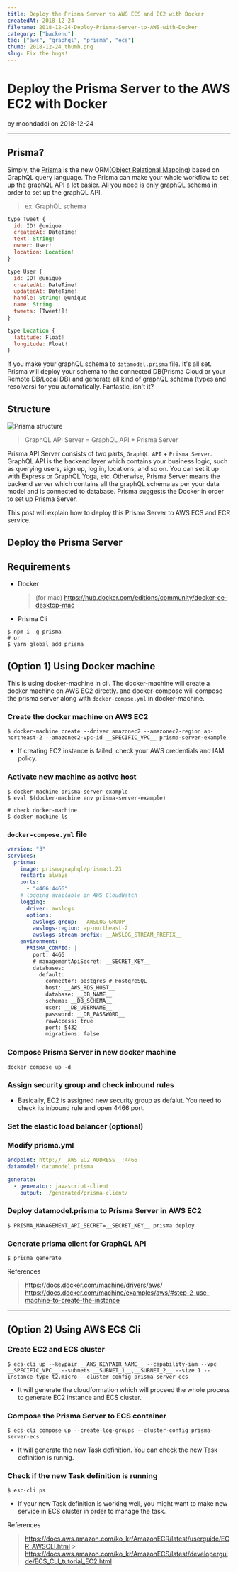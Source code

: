 ```yaml
---
title: Deploy the Prisma Server to AWS ECS and EC2 with Docker
createdAt: 2018-12-24
filename: 2018-12-24-Deploy-Prisma-Server-to-AWS-with-Docker
category: ["backend"]
tag: ["aws", "graphql", "prisma", "ecs"]
thumb: 2018-12-24_thumb.png
slug: Fix the bugs!
---
```


# Deploy the Prisma Server to the AWS EC2 with Docker

by moondaddi on 2018-12-24

---

## Prisma?

Simply, the [Prisma](https://www.prisma.io/) is the new ORM([Object Relational Mapping](https://en.wikipedia.org/wiki/Object-relational_mapping)) based on GraphQL query language. The Prisma can make your whole workflow to set up the graphQL API a lot easier. All you need is only graphQL schema in order to set up the graphQL API.

> ex. GraphQL schema

```js
type Tweet {
  id: ID! @unique
  createdAt: DateTime!
  text: String!
  owner: User!
  location: Location!
}

type User {
  id: ID! @unique
  createdAt: DateTime!
  updatedAt: DateTime!
  handle: String! @unique
  name: String
  tweets: [Tweet!]!
}

type Location {
  latitude: Float!
  longitude: Float!
}
```

If you make your graphQL schema to `datamodel.prisma` file. It's all set. Prisma will deploy your schema to the connected DB(Prisma Cloud or your Remote DB/Local DB) and generate all kind of graphQL schema (types and resolvers) for you automatically. Fantastic, isn't it?

## Structure

![Prisma structure](/static/images/post_img/2018-12-24_prisma_structure.jpg)

> GraphQL API Server = GraphQL API + Prisma Server

Prisma API Server consists of two parts, `GraphQL API` + `Prisma Server`. GraphQL API is the backend layer which contains your business logic, such as querying users, sign up, log in, locations, and so on. You can set it up with Express or GraphQL Yoga, etc. Otherwise, Prisma Server means the backend server which contains all the graphQL schema as per your data model and is connected to database. Prisma suggests the Docker in order to set up Prisma Server.

This post will explain how to deploy this Prisma Server to AWS ECS and ECR service.

## Deploy the Prisma Server

## Requirements

- Docker

  > (for mac) https://hub.docker.com/editions/community/docker-ce-desktop-mac

- Prisma Cli

```shell
$ npm i -g prisma
# or
$ yarn global add prisma
```

## (Option 1) Using Docker machine

This is using docker-machine in cli. The docker-machine will create a docker machine on AWS EC2 directly. and docker-compose will compose the prisma server along with `docker-compse.yml` in docker-machine.

### Create the docker machine on AWS EC2

```shell
$ docker-machine create --driver amazonec2 --amazonec2-region ap-northeast-2 --amazonec2-vpc-id __SPECIFIC_VPC__ prisma-server-example
```

- If creating EC2 instance is failed, check your AWS credentials and IAM policy.

### Activate new machine as active host

```shell
$ docker-machine prisma-server-example
$ eval $(docker-machine env prisma-server-example)

# check docker-machine
$ docker-machine ls
```

### `docker-compose.yml` file

```yml
version: "3"
services:
  prisma:
    image: prismagraphql/prisma:1.23
    restart: always
    ports:
      - "4466:4466"
    # logging available in AWS CloudWatch
    logging:
      driver: awslogs
      options:
        awslogs-group: __AWSLOG_GROUP__
        awslogs-region: ap-northeast-2
        awslogs-stream-prefix: __AWSLOG_STREAM_PREFIX__
    environment:
      PRISMA_CONFIG: |
        port: 4466
        # managementApiSecret: __SECRET_KEY__
        databases:
          default:
            connector: postgres # PostgreSQL
            host: __AWS_RDS_HOST__
            database: __DB_NAME__
            schema: __DB_SCHEMA__
            user: __DB_USERNAME__
            password: __DB_PASSWORD__
            rawAccess: true
            port: 5432
            migrations: false
```

### Compose Prisma Server in new docker machine

```shell
docker compose up -d
```

### Assign security group and check inbound rules

- Basically, EC2 is assigned new security group as defalut. You need to check its inbound rule and open 4466 port.

### Set the elastic load balancer (optional)

### Modify prisma.yml

```yml
endpoint: http://__AWS_EC2_ADDRESS__:4466
datamodel: datamodel.prisma

generate:
  - generator: javascript-client
    output: ./generated/prisma-client/
```

### Deploy datamodel.prisma to Prisma Server in AWS EC2

```shell
$ PRISMA_MANAGEMENT_API_SECRET=__SECRET_KEY__ prisma deploy
```

### Generate prisma client for GraphQL API

```shell
$ prisma generate
```

References

> https://docs.docker.com/machine/drivers/aws/ https://docs.docker.com/machine/examples/aws/#step-2-use-machine-to-create-the-instance

---

## (Option 2) Using AWS ECS Cli

### Create EC2 and ECS cluster

```shell
$ ecs-cli up --keypair __AWS_KEYPAIR_NAME__ --capability-iam --vpc __SPECIFIC_VPC__ --subnets __SUBNET_1__,__SUBNET_2__ --size 1 --instance-type t2.micro --cluster-config prisma-server-ecs
```

- It will generate the cloudformation which will proceed the whole process to generate EC2 instance and ECS cluster.

### Compose the Prisma Server to ECS container

```shell
$ ecs-cli compose up --create-log-groups --cluster-config prisma-server-ecs
```

- It will generate the new Task definition. You can check the new Task definition is runnig.

### Check if the new Task definition is running

```shell
$ esc-cli ps
```

- If your new Task definition is working well, you might want to make new service in ECS cluster in order to manage the task.

References

> https://docs.aws.amazon.com/ko_kr/AmazonECR/latest/userguide/ECR_AWSCLI.html > https://docs.aws.amazon.com/ko_kr/AmazonECS/latest/developerguide/ECS_CLI_tutorial_EC2.html
